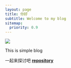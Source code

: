 ```yaml
---
layout: page
title: 你好
subtitle: Welcome to my blog
sitemap:
  priority: 0.9
---
```


<img src="{{ '/assets/img/pudhina.jpg' | prepend: site.baseurl }}" id="about-img">

<div id="describe-text">
	<p>This is simple blog</p>
	<p>一起来探讨吧 <strong> <a href="https://github.com/knhash/Pudhina"> repository</a> </strong></p>
</div>